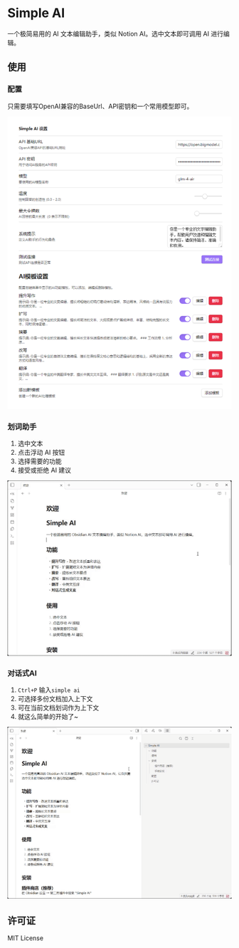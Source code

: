 # Simple AI

一个极简易用的 AI 文本编辑助手，类似 Notion AI。选中文本即可调用 AI 进行编辑。

## 使用

### 配置

只需要填写OpenAI兼容的BaseUrl、API密钥和一个常用模型即可。

![alt text](assets/setting.png)

### 划词助手
1. 选中文本
2. 点击浮动 AI 按钮
3. 选择需要的功能
4. 接受或拒绝 AI 建议

![alt text](assets/20250902-155059_1.gif)

### 对话式AI
1. `Ctrl+P` 输入`simple ai`
2. 可选择多份文档加入上下文
3. 可在当前文档划词作为上下文
4. 就这么简单的开始了~

![alt text](assets/20250902-160904.gif)



## 许可证

MIT License
